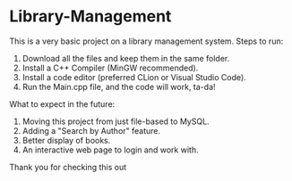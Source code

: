 # Library-Management

This is a very basic project on a library management system.
Steps to run:
1. Download all the files and keep them in the same folder.
2. Install a C++ Compiler (MinGW recommended).
3. Install a code editor (preferred CLion or Visual Studio Code).
4. Run the Main.cpp file, and the code will work, ta-da!

What to expect in the future:
1. Moving this project from just file-based to MySQL.
2. Adding a "Search by Author" feature.
3. Better display of books.
4. An interactive web page to login and work with.

Thank you for checking this out
